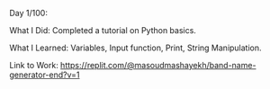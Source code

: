 Day 1/100:

What I Did: Completed a tutorial on Python basics.

What I Learned: Variables, Input function, Print, String Manipulation.

Link to Work: https://replit.com/@masoudmashayekh/band-name-generator-end?v=1
